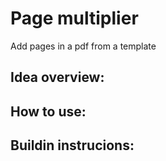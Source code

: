 # Page multiplier
 Add pages in a pdf from a template

## Idea overview:

## How to use:

## Buildin instrucions:

